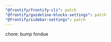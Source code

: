 ```yaml
---
"@frontify/frontify-cli": patch
"@frontify/guideline-blocks-settings": patch
"@frontify/sidebar-settings": patch
---
```


chore: bump fondue
